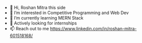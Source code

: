 - 👋 Hi, Roshan Mitra this side
- 👀 I’m interested in Competitive Programming and Web Dev
- 🌱 I’m currently learning MERN Stack
- 💞️ Actively looking for internships
- 📫 Reach out to me  https://www.linkedin.com/in/roshan-mitra-601518168/

<!---
RoshanMitra06/RoshanMitra06 is a ✨ special ✨ repository because its `README.md` (this file) appears on your GitHub profile.
You can click the Preview link to take a look at your changes.
--->
